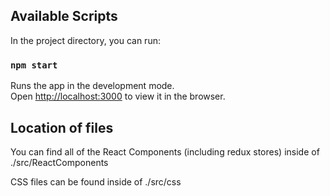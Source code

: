 ## Available Scripts

In the project directory, you can run:

### `npm start`

Runs the app in the development mode.<br />
Open [http://localhost:3000](http://localhost:3000) to view it in the browser.

## Location of files

You can find all of the React Components (including redux stores) inside of ./src/ReactComponents

CSS files can be found inside of ./src/css
